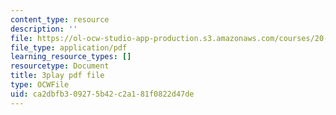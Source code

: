 ```yaml
---
content_type: resource
description: ''
file: https://ol-ocw-studio-app-production.s3.amazonaws.com/courses/20-219-becoming-the-next-bill-nye-writing-and-hosting-the-educational-show-january-iap-2015/ca2dbfb309275b42c2a181f0822d47de_VQi6t2NfWig.pdf
file_type: application/pdf
learning_resource_types: []
resourcetype: Document
title: 3play pdf file
type: OCWFile
uid: ca2dbfb3-0927-5b42-c2a1-81f0822d47de
---
```

